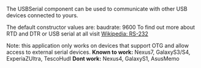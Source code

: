 The USBSerial component can be used to communicate with other USB devices connected to yours.

The default constructor values are:
	baudrate: 9600
	To find out more about RTD and DTR or USB serial at all visit [Wikipedia: RS-232](https://en.wikipedia.org/wiki/RS-232#Data\_and\_control\_signals)

<red>Note: this application only works on devices that support OTG and allow access to external serial devices.</red>
**Known to work:** Nexus7, GalaxyS3/S4, ExperiaZUltra, TescoHudl
**Dont work:** Nexus4, GalaxyS1, AsusMemo
